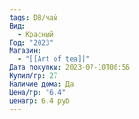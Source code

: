 ```yaml
---
tags: DB/чай
Вид:
  - Красный
Год: "2023"
Магазин:
  - "[[Art of tea]]"
Дата покупки: 2023-07-10T00:56
Купил/гр: 27
Наличие дома: Да
Цена/гр: "6.4"
ценагр: 6.4 руб
---
```

